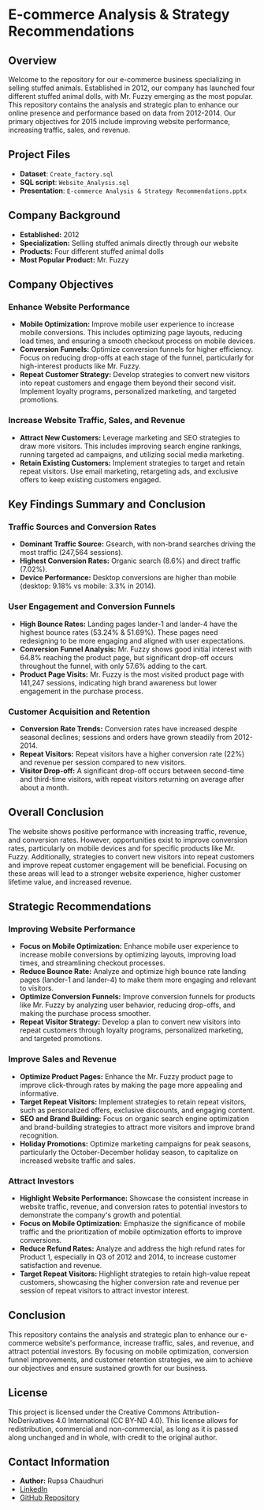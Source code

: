 # E-commerce Analysis & Strategy Recommendations
## Overview
Welcome to the repository for our e-commerce business specializing in selling stuffed animals. Established in 2012, our company has launched four different stuffed animal dolls, with Mr. Fuzzy emerging as the most popular. This repository contains the analysis and strategic plan to enhance our online presence and performance based on data from 2012-2014. Our primary objectives for 2015 include improving website performance, increasing traffic, sales, and revenue.

## Project Files
- **Dataset**: `Create_factory.sql`
- **SQL script**: `Website_Analysis.sql`
- **Presentation**: `E-commerce Analysis & Strategy Recommendations.pptx`
  
## Company Background
- **Established:** 2012
- **Specialization:** Selling stuffed animals directly through our website
- **Products:** Four different stuffed animal dolls
- **Most Popular Product:** Mr. Fuzzy
  
## Company Objectives
### Enhance Website Performance
- **Mobile Optimization:** Improve mobile user experience to increase mobile conversions. This includes optimizing page layouts, reducing load times, and ensuring a smooth checkout process on mobile devices.
- **Conversion Funnels:** Optimize conversion funnels for higher efficiency. Focus on reducing drop-offs at each stage of the funnel, particularly for high-interest products like Mr. Fuzzy.
- **Repeat Customer Strategy:** Develop strategies to convert new visitors into repeat customers and engage them beyond their second visit. Implement loyalty programs, personalized marketing, and targeted promotions.
### Increase Website Traffic, Sales, and Revenue
- **Attract New Customers:** Leverage marketing and SEO strategies to draw more visitors. This includes improving search engine rankings, running targeted ad campaigns, and utilizing social media marketing.
- **Retain Existing Customers:** Implement strategies to target and retain repeat visitors. Use email marketing, retargeting ads, and exclusive offers to keep existing customers engaged.
  
## Key Findings Summary and Conclusion
### Traffic Sources and Conversion Rates
- **Dominant Traffic Source:** Gsearch, with non-brand searches driving the most traffic (247,564 sessions).
- **Highest Conversion Rates:** Organic search (8.6%) and direct traffic (7.02%).
- **Device Performance:** Desktop conversions are higher than mobile (desktop: 9.18% vs mobile: 3.3% in 2014).
### User Engagement and Conversion Funnels
- **High Bounce Rates:** Landing pages lander-1 and lander-4 have the highest bounce rates (53.24% & 51.69%). These pages need redesigning to be more engaging and aligned with user expectations.
- **Conversion Funnel Analysis:** Mr. Fuzzy shows good initial interest with 64.8% reaching the product page, but significant drop-off occurs throughout the funnel, with only 57.6% adding to the cart.
- **Product Page Visits:** Mr. Fuzzy is the most visited product page with 141,247 sessions, indicating high brand awareness but lower engagement in the purchase process.
### Customer Acquisition and Retention
- **Conversion Rate Trends:** Conversion rates have increased despite seasonal declines; sessions and orders have grown steadily from 2012-2014.
- **Repeat Visitors:** Repeat visitors have a higher conversion rate (22%) and revenue per session compared to new visitors.
- **Visitor Drop-off:** A significant drop-off occurs between second-time and third-time visitors, with repeat visitors returning on average after about a month.
## Overall Conclusion
The website shows positive performance with increasing traffic, revenue, and conversion rates. However, opportunities exist to improve conversion rates, particularly on mobile devices and for specific products like Mr. Fuzzy. Additionally, strategies to convert new visitors into repeat customers and improve repeat customer engagement will be beneficial. Focusing on these areas will lead to a stronger website experience, higher customer lifetime value, and increased revenue.

## Strategic Recommendations
### Improving Website Performance
- **Focus on Mobile Optimization:** Enhance mobile user experience to increase mobile conversions by optimizing layouts, improving load times, and streamlining checkout processes.
- **Reduce Bounce Rate:** Analyze and optimize high bounce rate landing pages (lander-1 and lander-4) to make them more engaging and relevant to visitors.
- **Optimize Conversion Funnels:** Improve conversion funnels for products like Mr. Fuzzy by analyzing user behavior, reducing drop-offs, and making the purchase process smoother.
- **Repeat Visitor Strategy:** Develop a plan to convert new visitors into repeat customers through loyalty programs, personalized marketing, and targeted promotions.
### Improve Sales and Revenue
- **Optimize Product Pages:** Enhance the Mr. Fuzzy product page to improve click-through rates by making the page more appealing and informative.
- **Target Repeat Visitors:** Implement strategies to retain repeat visitors, such as personalized offers, exclusive discounts, and engaging content.
- **SEO and Brand Building:** Focus on organic search engine optimization and brand-building strategies to attract more visitors and improve brand recognition.
- **Holiday Promotions:** Optimize marketing campaigns for peak seasons, particularly the October-December holiday season, to capitalize on increased website traffic and sales.
### Attract Investors
- **Highlight Website Performance:** Showcase the consistent increase in website traffic, revenue, and conversion rates to potential investors to demonstrate the company's growth and potential.
- **Focus on Mobile Optimization:** Emphasize the significance of mobile traffic and the prioritization of mobile optimization efforts to improve conversions.
- **Reduce Refund Rates:** Analyze and address the high refund rates for Product 1, especially in Q3 of 2012 and 2014, to increase customer satisfaction and revenue.
- **Target Repeat Visitors:** Highlight strategies to retain high-value repeat customers, showcasing the higher conversion rate and revenue per session of repeat visitors to attract investor interest.
## Conclusion
This repository contains the analysis and strategic plan to enhance our e-commerce website's performance, increase traffic, sales, and revenue, and attract potential investors. By focusing on mobile optimization, conversion funnel improvements, and customer retention strategies, we aim to achieve our objectives and ensure sustained growth for our business.

## License
This project is licensed under the Creative Commons Attribution-NoDerivatives 4.0 International (CC BY-ND 4.0). This license allows for redistribution, commercial and non-commercial, as long as it is passed along unchanged and in whole, with credit to the original author.
## Contact Information
- **Author:** Rupsa Chaudhuri
- [LinkedIn](https://www.linkedin.com/in/rupsa-chaudhuri/)
- [GitHub Repository](https://github.com/rupsa723?tab=repositories)


